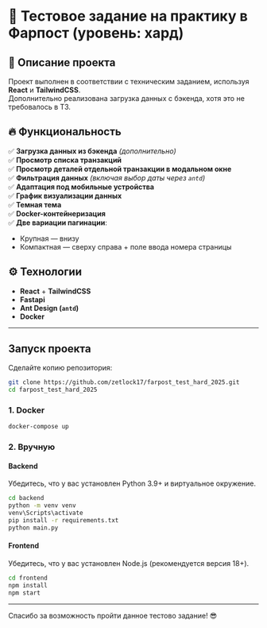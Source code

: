 # 🚀 Тестовое задание на практику в Фарпост (уровень: **хард**)  

## 📌 Описание проекта  
Проект выполнен в соответствии с техническим заданием, используя **React** и **TailwindCSS**.  
Дополнительно реализована загрузка данных с бэкенда, хотя это не требовалось в ТЗ.  

## 🔥 Функциональность  

✅ **Загрузка данных из бэкенда** *(дополнительно)*  
✅ **Просмотр списка транзакций**  
✅ **Просмотр деталей отдельной транзакции в модальном окне**  
✅ **Фильтрация данных** *(включая выбор даты через `antd`)*  
✅ **Адаптация под мобильные устройства**  
✅ **График визуализации данных**  
✅ **Темная тема**  
✅ **Docker-контейнеризация**  
✅ **Две вариации пагинации**:  
   - Крупная — внизу  
   - Компактная — сверху справа + поле ввода номера страницы
     
## ⚙️ Технологии  

- **React** + **TailwindCSS**
- **Fastapi**
- **Ant Design (`antd`)**  
- **Docker**  

---  

## Запуск проекта

Сделайте копию репозитория:

``` sh
git clone https://github.com/zetlock17/farpost_test_hard_2025.git
cd farpost_test_hard_2025
```

### 1. Docker

``` sh
docker-compose up
```

### 2. Вручную
#### Backend
Убедитесь, что у вас установлен Python 3.9+ и виртуальное окружение.

``` sh
cd backend
python -m venv venv
venv\Scripts\activate
pip install -r requirements.txt
python main.py
```

#### Frontend
Убедитесь, что у вас установлен Node.js (рекомендуется версия 18+).

``` sh
cd frontend
npm install
npm start
```

---

Спасибо за возможность пройти данное тестово задание! 😎
